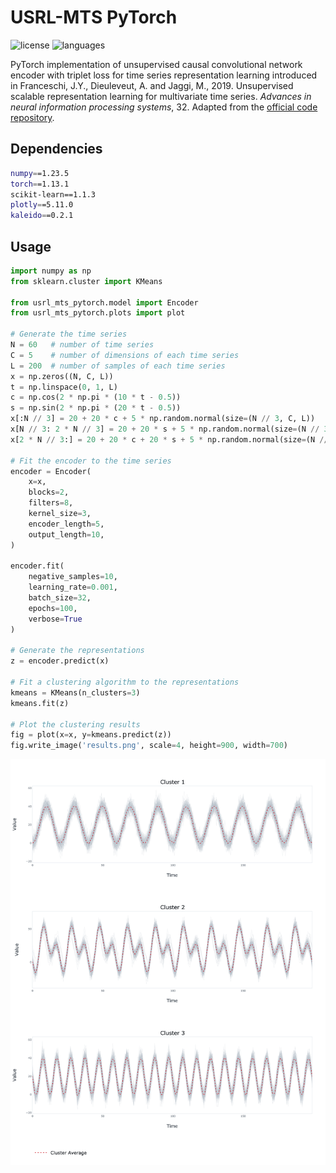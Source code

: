 # USRL-MTS PyTorch

![license](https://img.shields.io/github/license/flaviagiammarino/usrl-mts-pytorch)
![languages](https://img.shields.io/github/languages/top/flaviagiammarino/usrl-mts-pytorch)

PyTorch implementation of unsupervised causal convolutional network encoder with triplet loss for time series representation 
learning introduced in Franceschi, J.Y., Dieuleveut, A. and Jaggi, M., 2019. Unsupervised scalable representation learning for 
multivariate time series. *Advances in neural information processing systems*, 32. 
Adapted from the [official code repository](https://github.com/White-Link/UnsupervisedScalableRepresentationLearningTimeSeries).

## Dependencies
```bash
numpy==1.23.5
torch==1.13.1
scikit-learn==1.1.3
plotly==5.11.0
kaleido==0.2.1
```
## Usage
```python
import numpy as np
from sklearn.cluster import KMeans

from usrl_mts_pytorch.model import Encoder
from usrl_mts_pytorch.plots import plot

# Generate the time series
N = 60   # number of time series
C = 5    # number of dimensions of each time series
L = 200  # number of samples of each time series
x = np.zeros((N, C, L))
t = np.linspace(0, 1, L)
c = np.cos(2 * np.pi * (10 * t - 0.5))
s = np.sin(2 * np.pi * (20 * t - 0.5))
x[:N // 3] = 20 + 20 * c + 5 * np.random.normal(size=(N // 3, C, L))
x[N // 3: 2 * N // 3] = 20 + 20 * s + 5 * np.random.normal(size=(N // 3, C, L))
x[2 * N // 3:] = 20 + 20 * c + 20 * s + 5 * np.random.normal(size=(N // 3, C, L))

# Fit the encoder to the time series
encoder = Encoder(
    x=x,
    blocks=2,
    filters=8,
    kernel_size=3,
    encoder_length=5,
    output_length=10,
)

encoder.fit(
    negative_samples=10,
    learning_rate=0.001,
    batch_size=32,
    epochs=100,
    verbose=True
)

# Generate the representations
z = encoder.predict(x)

# Fit a clustering algorithm to the representations
kmeans = KMeans(n_clusters=3)
kmeans.fit(z)

# Plot the clustering results
fig = plot(x=x, y=kmeans.predict(z))
fig.write_image('results.png', scale=4, height=900, width=700)
```
![results](example/results.png)
